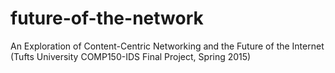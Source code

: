 # future-of-the-network
An Exploration of Content-Centric Networking and the Future of the Internet (Tufts University COMP150-IDS Final Project, Spring 2015)
